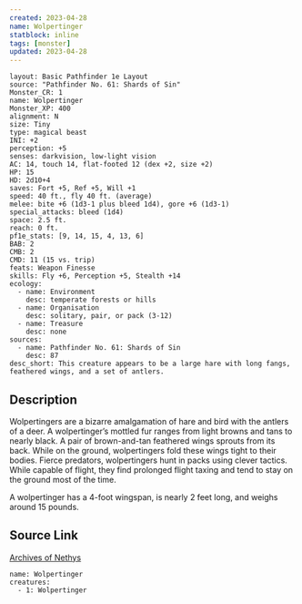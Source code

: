 ```yaml
---
created: 2023-04-28
name: Wolpertinger
statblock: inline
tags: [monster]
updated: 2023-04-28
---
```

```statblock
layout: Basic Pathfinder 1e Layout
source: "Pathfinder No. 61: Shards of Sin"
Monster_CR: 1
name: Wolpertinger
Monster_XP: 400
alignment: N
size: Tiny
type: magical beast
INI: +2
perception: +5
senses: darkvision, low-light vision
AC: 14, touch 14, flat-footed 12 (dex +2, size +2)
HP: 15
HD: 2d10+4
saves: Fort +5, Ref +5, Will +1
speed: 40 ft., fly 40 ft. (average)
melee: bite +6 (1d3-1 plus bleed 1d4), gore +6 (1d3-1)
special_attacks: bleed (1d4)
space: 2.5 ft.
reach: 0 ft.
pf1e_stats: [9, 14, 15, 4, 13, 6]
BAB: 2
CMB: 2
CMD: 11 (15 vs. trip)
feats: Weapon Finesse
skills: Fly +6, Perception +5, Stealth +14
ecology:
  - name: Environment
    desc: temperate forests or hills
  - name: Organisation
    desc: solitary, pair, or pack (3-12)
  - name: Treasure
    desc: none
sources:
  - name: Pathfinder No. 61: Shards of Sin
    desc: 87
desc_short: This creature appears to be a large hare with long fangs, feathered wings, and a set of antlers.
```
## Description
Wolpertingers are a bizarre amalgamation of hare and bird with the antlers of a deer. A wolpertinger’s mottled fur ranges from light browns and tans to nearly black. A pair of brown-and-tan feathered wings sprouts from its back. While on the ground, wolpertingers fold these wings tight to their bodies. Fierce predators, wolpertingers hunt in packs using clever tactics. While capable of flight, they find prolonged flight taxing and tend to stay on the ground most of the time.

A wolpertinger has a 4-foot wingspan, is nearly 2 feet long, and weighs around 15 pounds.
## Source Link
[Archives of Nethys](https://aonprd.com/MonsterDisplay.aspx?ItemName=Wolpertinger)
```encounter-table
name: Wolpertinger
creatures:
  - 1: Wolpertinger
```
